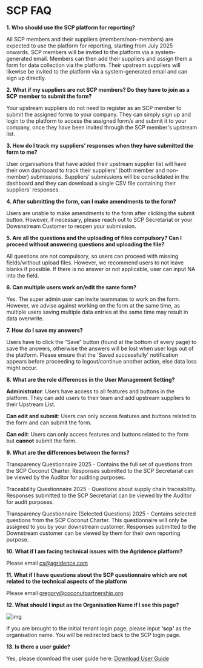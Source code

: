 # SCP FAQ 

**1.	Who should use the SCP platform for reporting?**

All SCP members and their suppliers (members/non-members) are expected to use the platform for reporting, starting from July 2025 onwards. SCP members will be invited to the platform via a system-generated email. Members can then add their suppliers and assign them a form for data collection via the platform. Their upstream suppliers will likewise be invited to the platform via a system-generated email and can sign up directly.

**2.	What if my suppliers are not SCP members? Do they have to join as a SCP member to submit the form?**

Your upstream suppliers do not need to register as an SCP member to submit the assigned forms to your company. They can simply sign up and login to the platform to access the assigned form/s and submit it to your company, once they have been invited through the SCP member's upstream list. 


**3.	How do I track my suppliers' responses when they have submitted the form to me?**

User organisations that have added their upstream supplier list will have their own dashboard to track their suppliers' (both member and non-member) submissions. Suppliers' submissions will be consolidated in the dashboard and they can download a single CSV file containing their suppliers' responses. 


**4.	After submitting the form, can I make amendments to the form?**

Users are unable to make amendments to the form after clicking the submit button. However, if necessary, please reach out to SCP Secretariat or your Dowsnstream Customer to reopen your submission.

**5.	Are all the questions and the uploading of files compulsory? Can I proceed without answering questions and uploading the file?**

All questions are not compulsory, so users can proceed with missing fields/without upload files. However, we recommend users to not leave blanks if possible. If there is no answer or not applicable, user can input NA into the field.

**6.	Can multiple users work on/edit the same form?**

Yes. The super admin user can invite teammates to work on the form. However, we advise against working on the form at the same time, as multiple users saving multiple data entries at the same time may result in data overwrite.

**7.	How do I save my answers?**

Users have to click the “Save” button (found at the bottom of every page) to save the answers, otherwise the answers will be lost when user logs out of the platform. Please ensure that the 'Saved successfully' notification appears before proceeding to logout/continue another action, else data loss might occur. 

**8.	What are the role differences in the User Management Setting?**

**Administrator**: Users have access to all features and buttons in the platform. They can add users to their team and add upstream suppliers to their Upstream List. 

**Can edit and submit**: Users can only access features and buttons related to the form and can submit the form. 

**Can edit**: Users can only access features and buttons related to the form but **cannot** submit the form. 

**9. What are the differences between the forms?**

Transparency Questionnaire 2025 - Contains the full set of questions from the SCP Coconut Charter. Responses submitted to the SCP Secretariat can be viewed by the Auditor for auditing purposes. 

Traceability Questionnaire 2025 - Questions about supply chain traceability. Responses submitted to the SCP Secretariat can be viewed by the Auditor for audit purposes. 

Transparency Questionnaire (Selected Questions) 2025 - Contains selected questions from the SCP Coconut Charter. This questionnaire will only be assigned to you by your downstream customer. Responses submitted to the Downstream customer can be viewed by them for their own reporting purpose. 

**10.	What if I am facing technical issues with the Agridence platform?**

Please email cs@agridence.com

**11.	What if I have questions about the SCP questionnaire which are not related to the technical aspects of the platform**

Please email gregory@coconutpartnership.org

**12. What should I input as the Organisation Name if I see this page?**

![img](https://assets.agridence.com/docs-assets/forms/Tenant%20Login.png)

If you are brought to the initial tenant login page, please input **'scp'** as the organisation name. You will be redirected back to the SCP login page. 

**13. Is there a user guide?**

Yes, please download the user guide here: [Download User Guide](https://assets.agridence.com/docs-assets/forms/Agridence_User%20Guide%20SCP%20Platform.pptx)